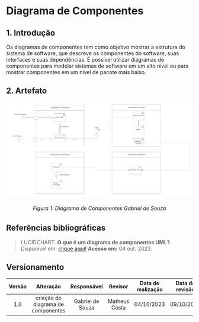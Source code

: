 # Diagrama de Componentes


## 1. Introdução
Os diagramas de componentes tem como objetivo mostrar a estrutura do sistema de software, que descreve os componentes do software, suas interfaces e suas dependências. É possível utilizar diagramas de componentes para modelar sistemas de software em um alto nível ou para mostrar componentes em um nível de pacote mais baixo.

## 2. Artefato

<img src="../Assets/diagrama-componentes.png">
<h6 align = "center">Figura 1: Diagrama de Componentes Gabriel de Souza</h6>

## Referências bibliográficas

> LUCIDCHART. **O que é um diagrama de componentes UML?**. Disponível em: <a href="https://www.lucidchart.com/pages/pt/diagrama-de-componentes-uml" target="__blank">clique aqui!</a> **Acesso em:** 04 out. 2023.

## Versionamento

| Versão | Alteração |  Responsável  | Revisor | Data de realização | Data de revisão |
| :------: | :---: | :-----: | :----: | :----: | :-----: |
| 1.0    | criação do diagrama de componentes| Gabriel de Souza | Matheus Costa | 04/10/2023| 09/10/2023 |

